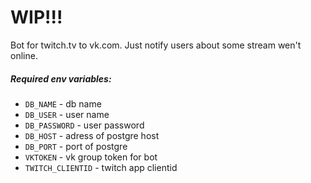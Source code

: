 # WIP!!!

Bot for twitch.tv to vk.com.
Just notify users about some stream wen't online.

##### Required env variables:

- `DB_NAME` - db name
- `DB_USER` - user name
- `DB_PASSWORD` - user password
- `DB_HOST` - adress of postgre host
- `DB_PORT` - port of postgre
- `VKTOKEN` - vk group token for bot
- `TWITCH_CLIENTID` - twitch app clientid 
